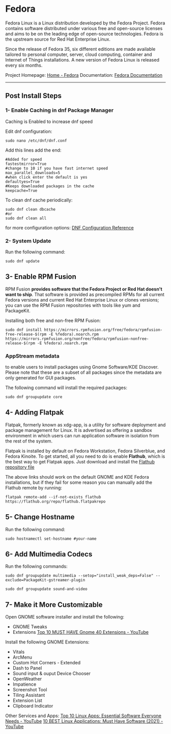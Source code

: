# Fedora

Fedora Linux is a Linux distribution developed by the Fedora Project. Fedora contains software distributed under various free and open-source licenses and aims to be on the leading edge of open-source technologies. Fedora is the upstream source for Red Hat Enterprise Linux.

Since the release of Fedora 35, six different editions are made available tailored to personal computer, server, cloud computing, container and Internet of Things installations. A new version of Fedora Linux is released every six months.

Project Homepage: [Home - Fedora](https://getfedora.org/en/)
Documentation: [Fedora Documentation](https://docs.fedoraproject.org/en-US/docs/)

---
## Post Install Steps

### 1- Enable Caching in dnf Package Manager
Caching is Enabled to increase dnf speed

Edit dnf configuration:
```shell
sudo nano /etc/dnf/dnf.conf
```
Add this lines add the end:
```shell
#Added for speed
fastestmirror=True
#change to 10 if you have fast internet speed
max_parallel_downloads=5
#when click enter the default is yes
defaultyes=True
#Keeps downloaded packages in the cache
keepcache=True
```
To clean dnf cache periodically:
```shell
sudo dnf clean dbcache
#or
sudo dnf clean all
```
for more configuration options: [DNF Configuration Reference](https://dnf.readthedocs.io/en/latest/conf_ref.html)

### 2- System Update

Run the following command:
```shell
sudo dnf update
```

## 3- Enable RPM Fusion

RPM Fusion **provides software that the Fedora Project or Red Hat doesn't want to ship**. That software is provided as precompiled RPMs for all current Fedora versions and current Red Hat Enterprise Linux or clones versions; you can use the RPM Fusion repositories with tools like yum and PackageKit.

Installing both free and non-free RPM Fusion:
```shell
sudo dnf install https://mirrors.rpmfusion.org/free/fedora/rpmfusion-free-release-$(rpm -E %fedora).noarch.rpm https://mirrors.rpmfusion.org/nonfree/fedora/rpmfusion-nonfree-release-$(rpm -E %fedora).noarch.rpm
```

### AppStream metadata
to enable users to install packages using Gnome Software/KDE Discover. Please note that these are a subset of all packages since the metadata are only generated for GUI packages.

The following command will install the required packages:
```shell
sudo dnf groupupdate core
```

## 4- Adding Flatpak

Flatpak, formerly known as xdg-app, is a utility for software deployment and package management for Linux. It is advertised as offering a sandbox environment in which users can run application software in isolation from the rest of the system.

Flatpak is installed by default on Fedora Workstation, Fedora Silverblue, and Fedora Kinoite. To get started, all you need to do is enable **Flathub**, which is the best way to get Flatpak apps. Just download and install the [Flathub repository file](https://flathub.org/repo/flathub.flatpakrepo)

The above links should work on the default GNOME and KDE Fedora installations, but if they fail for some reason you can manually add the Flathub remote by running:
```shell
flatpak remote-add --if-not-exists flathub https://flathub.org/repo/flathub.flatpakrepo
```

## 5- Change Hostname

Run the following command:
```shell
sudo hostnamectl set-hostname #your-name
```

## 6- Add Multimedia Codecs

Run the following commands:
```shell
sudo dnf groupupdate multimedia --setop="install_weak_deps=False" --exclude=PackageKit-gstreamer-plugin

sudo dnf groupupdate sound-and-video
```

## 7- Make it More Customizable

Open GNOME software installer and install the following:
- GNOME Tweaks
- Extensions [Top 10 MUST HAVE Gnome 40 Extensions - YouTube](https://www.youtube.com/watch?v=TTPjZUo44-k)

Install the following GNOME Extensions:
- Vitals
- ArcMenu
- Custom Hot Corners - Extended
- Dash to Panel
- Sound input & ouput Device Chooser
- OpenWeather
- Impatience
- Screenshot Tool
- Tiling Assistant
- Extension List
- Clipboard Indicator

Other Services and Apps:
[Top 10 Linux Apps: Essential Software Everyone Needs - YouTube](https://www.youtube.com/watch?v=xeVJydgFKWo)
[10 BEST Linux Applications: Must Have Software (2021) - YouTube](https://www.youtube.com/watch?v=61tHrSFkPFo)
